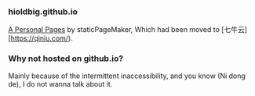 ### hioldbig.github.io
[A Personal Pages](http://www.oldbig.xyz/) by staticPageMaker, Which had been moved to [七牛云][https://qiniu.com/).

### Why not hosted on github.io?
Mainly because of the intermittent inaccessibility, and you know (Ni dong de), I do not wanna talk about it.
